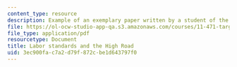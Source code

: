 ```yaml
---
content_type: resource
description: Example of an exemplary paper written by a student of the course.
file: https://ol-ocw-studio-app-qa.s3.amazonaws.com/courses/11-471-targeting-the-poor-local-economic-development-in-developing-countries-spring-2010/3ec900fac7a2d79f872cbe1d643797f0_MIT11_471S10_High_road.pdf
file_type: application/pdf
resourcetype: Document
title: Labor standards and the High Road
uid: 3ec900fa-c7a2-d79f-872c-be1d643797f0
---
```

